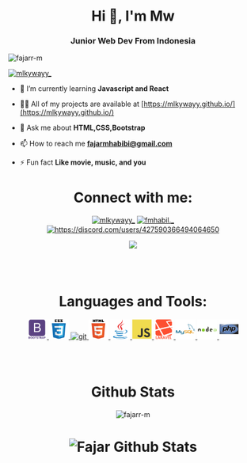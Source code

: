 <h1 align="center">Hi 👋, I'm Mw</h1>
<h3 align="center">Junior Web Dev From Indonesia</h3>

<p align="left"> <img src="https://komarev.com/ghpvc/?username=fajarr-m&label=Profile%20views&color=brightgreen&style=flat-square" alt="fajarr-m" /> </p>

<p align="left"> <a href="https://twitter.com/mlkywayy_" target="blank"><img src="https://img.shields.io/twitter/follow/mlkywayy_?logo=twitter&style=for-the-badge" alt="mlkywayy_" /></a> </p>

- 🌱 I’m currently learning **Javascript and React**

- 👨‍💻 All of my projects are available at [https://mlkywayy.github.io/](https://mlkywayy.github.io/)

- 💬 Ask me about **HTML,CSS,Bootstrap**

- 📫 How to reach me **fajarmhabibi@gmail.com**

- ⚡ Fun fact **Like movie, music, and you**

<h1 align="center"><strong>Connect with me:</strong></h1>
<p align="center">
<a href="https://twitter.com/mlkywayy_" target="blank"><img align="center" src="https://raw.githubusercontent.com/rahuldkjain/github-profile-readme-generator/master/src/images/icons/Social/twitter.svg" alt="mlkywayy_" height="30" width="40" /></a>
<a href="https://instagram.com/fmhabil._" target="blank"><img align="center" src="https://raw.githubusercontent.com/rahuldkjain/github-profile-readme-generator/master/src/images/icons/Social/instagram.svg" alt="fmhabil._" height="30" width="40" /></a>
<a href="https://discord.gg/e8nKKEPkS2" target="blank"><img align="center" src="https://raw.githubusercontent.com/rahuldkjain/github-profile-readme-generator/master/src/images/icons/Social/discord.svg" alt="https://discord.com/users/427590366494064650" height="30" width="40" /></a>
  <br>
   <p align="center">
    <a href="https://discord.com/users/427590366494064650"><img src="https://discord.c99.nl/widget/theme-2/427590366494064650.png" /></a>
  </p>
</p>
<br>
<br>
<h1 align="center"><strong>Languages and Tools:</strong></h1>
<p align="center"> <a href="https://getbootstrap.com" target="_blank"> <img src="https://raw.githubusercontent.com/devicons/devicon/master/icons/bootstrap/bootstrap-plain-wordmark.svg" alt="bootstrap" width="40" height="40"/> </a> <a href="https://www.w3schools.com/css/" target="_blank"> <img src="https://raw.githubusercontent.com/devicons/devicon/master/icons/css3/css3-original-wordmark.svg" alt="css3" width="40" height="40"/> </a> <a href="https://git-scm.com/" target="_blank"> <img src="https://www.vectorlogo.zone/logos/git-scm/git-scm-icon.svg" alt="git" width="40" height="40"/> </a> <a href="https://www.w3.org/html/" target="_blank"> <img src="https://raw.githubusercontent.com/devicons/devicon/master/icons/html5/html5-original-wordmark.svg" alt="html5" width="40" height="40"/> </a> <a href="https://www.java.com" target="_blank"> <img src="https://raw.githubusercontent.com/devicons/devicon/master/icons/java/java-original.svg" alt="java" width="40" height="40"/> </a> <a href="https://developer.mozilla.org/en-US/docs/Web/JavaScript" target="_blank"> <img src="https://raw.githubusercontent.com/devicons/devicon/master/icons/javascript/javascript-original.svg" alt="javascript" width="40" height="40"/> </a> <a href="https://laravel.com/" target="_blank"> <img src="https://raw.githubusercontent.com/devicons/devicon/master/icons/laravel/laravel-plain-wordmark.svg" alt="laravel" width="40" height="40"/> </a> <a href="https://www.mysql.com/" target="_blank"> <img src="https://raw.githubusercontent.com/devicons/devicon/master/icons/mysql/mysql-original-wordmark.svg" alt="mysql" width="40" height="40"/> </a> <a href="https://nodejs.org" target="_blank"> <img src="https://raw.githubusercontent.com/devicons/devicon/master/icons/nodejs/nodejs-original-wordmark.svg" alt="nodejs" width="40" height="40"/> </a> <a href="https://www.php.net" target="_blank"> <img src="https://raw.githubusercontent.com/devicons/devicon/master/icons/php/php-original.svg" alt="php" width="40" height="40"/> </a> </p>
<br>
<br>
<h1 align="center"><strong>Github Stats</strong></h1>
<p align="center"><img align="center" src="https://github-readme-stats.vercel.app/api/top-langs?username=mlkywayy&show_icons=true&locale=en&layout=compact" alt="fajarr-m" /></p>
<h1 align="center">
  <img alt="Fajar Github Stats" src="https://github-readme-stats.vercel.app/api?username=mlkywayy&show_icons=true&theme=tokyonight" />
</h1>
